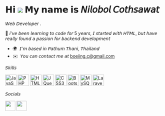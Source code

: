 # 𝗛𝗶 ![](https://user-images.githubusercontent.com/18350557/176309783-0785949b-9127-417c-8b55-ab5a4333674e.gif) 𝗠𝘆 𝗻𝗮𝗺𝗲 𝗶𝘀 𝘕𝘪𝘭𝘰𝘣𝘰𝘭 𝘊𝘰𝘵𝘩𝘴𝘢𝘸𝘢𝘵

𝘞𝘦𝘣 𝘋𝘦𝘷𝘦𝘭𝘰𝘱𝘦𝘳 .

🌱 𝘪'𝘷𝘦 𝘣𝘦𝘦𝘯 𝘭𝘦𝘢𝘳𝘯𝘪𝘯𝘨 𝘵𝘰 𝘤𝘰𝘥𝘦 𝘧𝘰𝘳 5 𝘺𝘦𝘢𝘳𝘴, 𝘐 𝘴𝘵𝘢𝘳𝘵𝘦𝘥 𝘸𝘪𝘵𝘩 𝘏𝘛𝘔𝘓, 𝘣𝘶𝘵 𝘩𝘢𝘷𝘦 𝘳𝘦𝘢𝘭𝘭𝘺 𝘧𝘰𝘶𝘯𝘥 𝘢 𝘱𝘢𝘴𝘴𝘪𝘰𝘯 𝘧𝘰𝘳 𝘣𝘢𝘤𝘬𝘦𝘯𝘥 𝘥𝘦𝘷𝘦𝘭𝘰𝘱𝘮𝘦𝘯𝘵

*   🌍  𝘐'𝘮 𝘣𝘢𝘴𝘦𝘥 𝘪𝘯 𝘗𝘢𝘵𝘩𝘶𝘮 𝘛𝘩𝘢𝘯𝘪, 𝘛𝘩𝘢𝘪𝘭𝘢𝘯𝘥
*   ✉️  𝘠𝘰𝘶 𝘤𝘢𝘯 𝘤𝘰𝘯𝘵𝘢𝘤𝘵 𝘮𝘦 𝘢𝘵 [boeiing.c@gmail.com](mailto:boeiing.c@gmail.com) 

𝘚𝘬𝘪𝘭𝘭𝘴
<p align="left">
<a href="https://developer.mozilla.org/en-US/docs/Web/JavaScript" target="_blank" rel="noreferrer"><img src="https://raw.githubusercontent.com/danielcranney/readme-generator/main/public/icons/skills/javascript-colored.svg" width="36" height="36" alt="JavaScript" /></a>
<a href="https://www.php.net/" target="_blank" rel="noreferrer"><img src="https://raw.githubusercontent.com/danielcranney/readme-generator/main/public/icons/skills/php-colored.svg" width="36" height="36" alt="PHP" /></a>
<a href="https://developer.mozilla.org/en-US/docs/Glossary/HTML5" target="_blank" rel="noreferrer"><img src="https://raw.githubusercontent.com/danielcranney/readme-generator/main/public/icons/skills/html5-colored.svg" width="36" height="36" alt="HTML5" /></a>
<a href="https://jquery.com/" target="_blank" rel="noreferrer"><img src="https://raw.githubusercontent.com/danielcranney/readme-generator/main/public/icons/skills/jquery-colored.svg" width="36" height="36" alt="JQuery" /></a>
<a href="https://www.w3.org/TR/CSS/#css" target="_blank" rel="noreferrer"><img src="https://raw.githubusercontent.com/danielcranney/readme-generator/main/public/icons/skills/css3-colored.svg" width="36" height="36" alt="CSS3" /></a>
<a href="https://getbootstrap.com/" target="_blank" rel="noreferrer"><img src="https://raw.githubusercontent.com/danielcranney/readme-generator/main/public/icons/skills/bootstrap-colored.svg" width="36" height="36" alt="Bootstrap" /></a>
<a href="https://www.mysql.com/" target="_blank" rel="noreferrer"><img src="https://raw.githubusercontent.com/danielcranney/readme-generator/main/public/icons/skills/mysql-colored.svg" width="36" height="36" alt="MySQL" /></a>
<a href="https://laravel.com/" target="_blank" rel="noreferrer"><img src="https://raw.githubusercontent.com/danielcranney/readme-generator/main/public/icons/skills/laravel-colored.svg" width="36" height="36" alt="Laravel" /></a>
</p>

𝘚𝘰𝘤𝘪𝘢𝘭𝘴

<p align="left">
<a href="https://www.github.com/boeiing" target="_blank" rel="noreferrer"><img src="https://raw.githubusercontent.com/danielcranney/readme-generator/main/public/icons/socials/github.svg" width="32" height="32" /></a>
<a href="https://www.linkedin.com/in/boeiing" target="_blank" rel="noreferrer"><img src="https://raw.githubusercontent.com/danielcranney/readme-generator/main/public/icons/socials/linkedin.svg" width="32" height="32" /></a></p>

